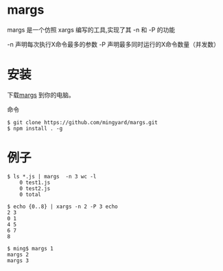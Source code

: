 margs
=====

margs 是一个仿照 xargs 编写的工具,实现了其 -n 和 -P 的功能

-n  声明每次执行X命令最多的参数
-P  声明最多同时运行的X命令数量（并发数）

安装
======

下载[margs](https://github.com/mingyard/margs.git) 到你的电脑。

命令
```
$ git clone https://github.com/mingyard/margs.git
$ npm install . -g

```
例子
======

```
$ ls *.js | margs  -n 3 wc -l
    0 test1.js
    0 test2.js
    0 total
```


```
$ echo {0..8} | xargs -n 2 -P 3 echo 
2 3
0 1
4 5
6 7
8
```

```
$ ming$ margs 1
margs 2
margs 3
```